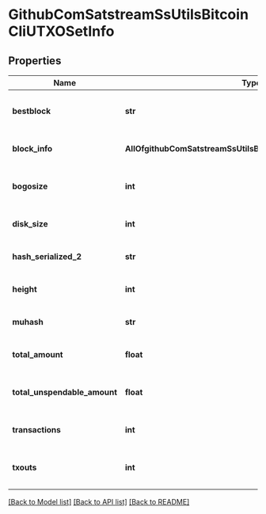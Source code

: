 # GithubComSatstreamSsUtilsBitcoinCliUTXOSetInfo

## Properties
Name | Type | Description | Notes
------------ | ------------- | ------------- | -------------
**bestblock** | **str** | The hash of the block at which these statistics are calculated | [optional] 
**block_info** | **AllOfgithubComSatstreamSsUtilsBitcoinCliUTXOSetInfoBlockInfo** | Info on amounts in the block at this height | [optional] 
**bogosize** | **int** | Database-independent metric indicating the UTXO set size | [optional] 
**disk_size** | **int** | The estimated size of the chainstate on disk | [optional] 
**hash_serialized_2** | **str** | The serialized hash (only for hash_serialized_2) | [optional] 
**height** | **int** | The block height of the returned statistics | [optional] 
**muhash** | **str** | The serialized hash (only for muhash) | [optional] 
**total_amount** | **float** | The total amount of coins in the UTXO set | [optional] 
**total_unspendable_amount** | **float** | Total amount permanently excluded from UTXO set | [optional] 
**transactions** | **int** | The number of transactions with unspent outputs | [optional] 
**txouts** | **int** | The number of unspent transaction outputs | [optional] 

[[Back to Model list]](../README.md#documentation-for-models) [[Back to API list]](../README.md#documentation-for-api-endpoints) [[Back to README]](../README.md)

